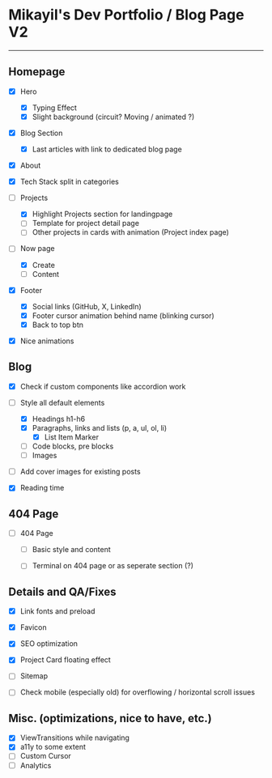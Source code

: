 # Mikayil's Dev Portfolio / Blog Page V2
---
## Homepage
- [x] Hero
	- [x] Typing Effect
	- [x] Slight background (circuit? Moving / animated ?)

- [x] Blog Section
	- [x] Last articles with link to dedicated blog page

- [x] About

- [x] Tech Stack split in categories
	
- [ ] Projects
	- [x] Highlight Projects section for landingpage
	- [ ] Template for project detail page
	- [ ] Other projects in cards with animation (Project index page)

- [ ] Now page
	- [x] Create
	- [ ] Content

- [x] Footer
	- [x] Social links (GitHub, X, LinkedIn)
	- [x] Footer cursor animation behind name (blinking cursor)
	- [x] Back to top btn

- [x] Nice animations


## Blog
- [x] Check if custom components like accordion work

- [ ] Style all default elements
	- [x] Headings h1-h6
	- [x] Paragraphs, links and lists (p, a, ul, ol, li)
		- [x] List Item Marker
	- [ ] Code blocks, pre blocks
	- [ ] Images

- [ ] Add cover images for existing posts

- [x] Reading time


## 404 Page
- [ ] 404 Page
	- [ ] Basic style and content
	- [ ] Terminal on 404 page or as seperate section (?)


## Details and QA/Fixes
- [x] Link fonts and preload
- [x] Favicon
- [x] SEO optimization
- [x] Project Card floating effect
- [ ] Sitemap
- [ ] Check mobile (especially old) for overflowing / horizontal scroll issues


## Misc. (optimizations, nice to have, etc.)
- [x] ViewTransitions while navigating
- [x] a11y to some extent
- [ ] Custom Cursor
- [ ] Analytics
